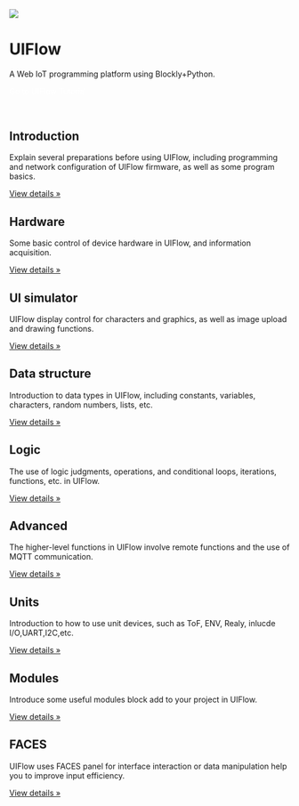   <div class="container uiflow_banner">
      <div>
        <img src="https://m5stack.oss-cn-shenzhen.aliyuncs.com/image/m5-docs_homepage/home_page/uiflow_home_page.jpg">
      </div>
      <div style="margin-top:30px">
        <h1 class="jumbotron-heading">UIFlow</h1>
        <p class="lead text-muted">A Web IoT programming platform using Blockly+Python.</p>
        <p>
          <a href="http://flow.m5stack.com/" target="view_window" class="btn btn-primary my-2" style="color:white;text-decoration:none">Go to UIFlow</a>
          <a class="btn btn-secondary my-2" style="color:white;text-decoration:none" onclick= page_move("tutorial")>Tutorial</a>
        </p>
      </div>
  </div>



<div class="container" style="margin-top:60px" id="tutorial">
<div class="row">
          <div class="col-md-4">
            <h2>Introduction</h2>
            <p class="uiflow_p">Explain several preparations before using UIFlow, including programming and network configuration of UIFlow firmware, as well as some program basics. </p>
            <p><a class="btn btn-secondary" href="#/en/uiflow/introduction" role="button">View details »</a></p>
          </div>
          <div class="col-md-4">
            <h2>Hardware</h2>
            <p class="uiflow_p">Some basic control of device hardware in UIFlow, and information acquisition.</p>
            <p><a class="btn btn-secondary" href="#/en/uiflow/hardware" role="button">View details »</a></p>
          </div>
          <div class="col-md-4">
            <h2>UI simulator</h2>
            <p class="uiflow_p">UIFlow display control for characters and graphics, as well as image upload and drawing functions.</p>
            <p><a class="btn btn-secondary" href="#/en/uiflow/ui_simulator" role="button">View details »</a></p>
          </div>  
  </div>

<div class="row">
          <div class="col-md-4">
            <h2>Data structure</h2>
            <p class="uiflow_p">Introduction to data types in UIFlow, including constants, variables, characters, random numbers, lists, etc.</p>
            <p><a class="btn btn-secondary" href="#/en/uiflow/data_structure" role="button">View details »</a></p>
          </div>
          <div class="col-md-4">
            <h2>Logic</h2>
            <p class="uiflow_p">The use of logic judgments, operations, and conditional loops, iterations, functions, etc. in UIFlow. </p>
            <p><a class="btn btn-secondary" href="#/en/uiflow/logic" role="button">View details »</a></p>
          </div>
          <div class="col-md-4">
            <h2>Advanced</h2>
            <p class="uiflow_p">The higher-level functions in UIFlow involve remote functions and the use of MQTT communication.</p>
            <p><a class="btn btn-secondary" href="#/en/uiflow/advanced" role="button">View details »</a></p>
          </div>
  </div>
  
<div class="row">
          <div class="col-md-4">
            <h2>Units</h2>
            <p class="uiflow_p">Introduction to how to use unit devices, such as ToF, ENV, Realy, inlucde I/O,UART,I2C,etc.</p>
            <p><a class="btn btn-secondary" href="#/en/uiflow/Units" role="button">View details »</a></p>
          </div>
          <div class="col-md-4">
            <h2>Modules</h2>
            <p class="uiflow_p">Introduce some useful modules block add to your project  in UIFlow. </p>
            <p><a class="btn btn-secondary" href="#/en/uiflow/Modules" role="button">View details »</a></p>
          </div>
          <div class="col-md-4">
            <h2>FACES</h2>
            <p class="uiflow_p">UIFlow uses FACES panel for interface interaction or data manipulation  help you to improve input efficiency.</p>
            <p><a class="btn btn-secondary" href="#/en/uiflow/FACES" role="button">View details »</a></p>
          </div>
  </div>
</div>

<br><br><br><br>